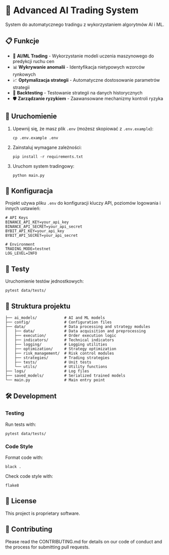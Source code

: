 # 🚀 Advanced AI Trading System

System do automatycznego tradingu z wykorzystaniem algorytmów AI i ML.

## 📋 Funkcje

- 🤖 **AI/ML Trading** - Wykorzystanie modeli uczenia maszynowego do predykcji ruchu cen
- 📊 **Wykrywanie anomalii** - Identyfikacja nietypowych wzorców rynkowych
- 📈 **Optymalizacja strategii** - Automatyczne dostosowanie parametrów strategii
- 🔄 **Backtesting** - Testowanie strategii na danych historycznych
- 🛡️ **Zarządzanie ryzykiem** - Zaawansowane mechanizmy kontroli ryzyka


## 🚀 Uruchomienie

1. Upewnij się, że masz plik `.env` (możesz skopiować z `.env.example`):
   ```
   cp .env.example .env
   ```

2. Zainstaluj wymagane zależności:
   ```
   pip install -r requirements.txt
   ```

3. Uruchom system tradingowy:
   ```
   python main.py
   ```

## 🔧 Konfiguracja

Projekt używa pliku `.env` do konfiguracji kluczy API, poziomów logowania i innych ustawień:

```
# API Keys
BINANCE_API_KEY=your_api_key
BINANCE_API_SECRET=your_api_secret
BYBIT_API_KEY=your_api_key
BYBIT_API_SECRET=your_api_secret

# Environment
TRADING_MODE=testnet
LOG_LEVEL=INFO
```

## 🧪 Testy

Uruchomienie testów jednostkowych:

```
pytest data/tests/
```

## 📂 Struktura projektu

```
├── ai_models/            # AI and ML models
├── config/               # Configuration files
├── data/                 # Data processing and strategy modules
│   ├── data/             # Data acquisition and preprocessing
│   ├── execution/        # Order execution logic
│   ├── indicators/       # Technical indicators
│   ├── logging/          # Logging utilities
│   ├── optimization/     # Strategy optimization
│   ├── risk_management/  # Risk control modules
│   ├── strategies/       # Trading strategies
│   ├── tests/            # Unit tests
│   └── utils/            # Utility functions
├── logs/                 # Log files
├── saved_models/         # Serialized trained models
└── main.py               # Main entry point
```

## 🛠️ Development
### Testing
Run tests with:
```
pytest data/tests/
```

### Code Style
Format code with:
```
black .
```
Check code style with:
```
flake8
```

## 📄 License

This project is proprietary software.

## 🤝 Contributing

Please read the CONTRIBUTING.md for details on our code of conduct and the process for submitting pull requests.
